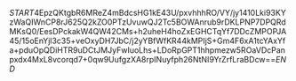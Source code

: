 $START$4EpzQKtgbR6MReZ4mBdcsHG1kE43U/pxvhhhRO/VY/jy1410Lki93KYzWaQIWnCP8rJ625Q2kZO0PTzUvuwQJ2Tc5BOWAnrub9rDKLPNP7DPQRdMKsQ0/EesDPckakW4QW42CMs+h2uheH4hoZxEGHCTqYf7DDcZMPOPJA45/15oEnYjl3c35+veOxyDH7JbC/j2yYBfWfKR44kMPIjS+Gm4F6xA1tcYAxYfa+pduOpQDiHTR9uDCtJMJyFwIuoLhs+LDoRpGPT1hhpmezw5ROaVDcPanpxdx4MxL8vcorqd7+0qw9UufgzXA8rpINuyfph26NtNI9YrZrfLraBDcw==$END$